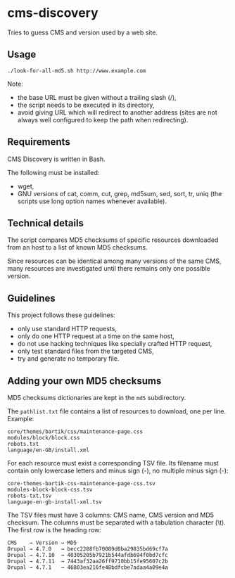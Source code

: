 cms-discovery
=============

Tries to guess CMS and version used by a web site.

Usage
-----

    ./look-for-all-md5.sh http://www.example.com

Note:

- the base URL must be given without a trailing slash (/),
- the script needs to be executed in its directory,
- avoid giving URL which will redirect to another address (sites are not always
  well configured to keep the path when redirecting).

Requirements
------------

CMS Discovery is written in Bash.

The following must be installed:

- wget,
- GNU versions of cat, comm, cut, grep, md5sum, sed, sort, tr, uniq
  (the scripts use long option names whenever available).

Technical details
-----------------

The script compares MD5 checksums of specific resources downloaded from an host
to a list of known MD5 checksums.

Since resources can be identical among many versions of the same CMS, many
resources are investigated until there remains only one possible version.

Guidelines
----------

This project follows these guidelines:

- only use standard HTTP requests,
- only do one HTTP request at a time on the same host,
- do not use hacking techniques like specially crafted HTTP request,
- only test standard files from the targeted CMS,
- try and generate no temporary file.

Adding your own MD5 checksums
-----------------------------

MD5 checksums dictionaries are kept in the `md5` subdirectory.

The `pathlist.txt` file contains a list of resources to download, one per line.
Example:

    core/themes/bartik/css/maintenance-page.css
    modules/block/block.css
    robots.txt
    language/en-GB/install.xml

For each resource must exist a corresponding TSV file. Its filename must
contain only lowercase letters and minus sign (-), no multiple minus sign (-):

    core-themes-bartik-css-maintenance-page-css.tsv
    modules-block-block-css.tsv
    robots-txt.tsv
    language-en-gb-install-xml.tsv

The TSV files must have 3 columns: CMS name, CMS version and MD5 checksum. The
columns must be separated with a tabulation character (\t). The first row is the
heading row:

    CMS    → Version → MD5
    Drupal → 4.7.0   → becc2288fb70089d0ba29835bd69cf7a
    Drupal → 4.7.10  → 40305205b7921b544afdb694f0bd7cfc
    Drupal → 4.7.11  → 7443af32aa26ff9710bb15fe95607c2b
    Drupal → 4.7.1   → 46803ea216fe48bdfcbe7adaa4a09e4a

